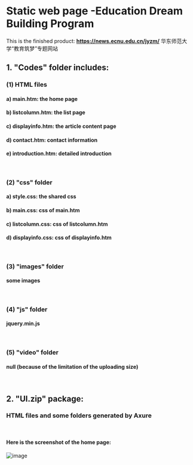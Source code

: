 # Static web page -Education Dream Building Program

This is the finished product:
**https://news.ecnu.edu.cn/jyzm/**
华东师范大学“教育筑梦”专题网站

## 1. "Codes" folder includes:
### (1) HTML files
#### a) main.htm: the home page
#### b) listcolumn.htm: the list page
#### c) displayinfo.htm: the article content page
#### d) contact.htm: contact information
#### e) introduction.htm: detailed introduction

<br>

### (2) "css" folder
#### a) style.css: the shared css
#### b) main.css: css of main.htm
#### c) listcolumn.css: css of listcolumn.htm
#### d) displayinfo.css: css of displayinfo.htm

<br>

### (3) "images" folder
#### some images

<br>

### (4) "js" folder
#### jquery.min.js

<br>

### (5) "video" folder
#### null (because of the limitation of the uploading size)

<br>


## 2. "UI.zip" package:
### HTML files and some folders generated by Axure

<br>

#### Here is the screenshot of the home page:
![image](https://user-images.githubusercontent.com/80202290/149159717-27fe5f72-6bb5-48c9-bf16-4972d05bcb2a.png)

